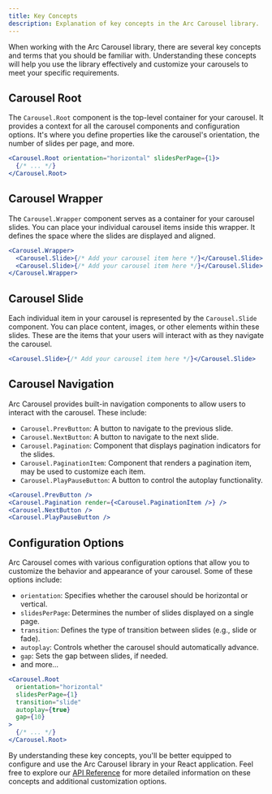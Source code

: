 ```yaml
---
title: Key Concepts
description: Explanation of key concepts in the Arc Carousel library.
---
```


When working with the Arc Carousel library, there are several key concepts and terms that you should be familiar with. Understanding these concepts will help you use the library effectively and customize your carousels to meet your specific requirements.

## Carousel Root

The `Carousel.Root` component is the top-level container for your carousel. It provides a context for all the carousel components and configuration options. It's where you define properties like the carousel's orientation, the number of slides per page, and more.

```jsx
<Carousel.Root orientation="horizontal" slidesPerPage={1}>
  {/* ... */}
</Carousel.Root>
```

## Carousel Wrapper

The `Carousel.Wrapper` component serves as a container for your carousel slides. You can place your individual carousel items inside this wrapper. It defines the space where the slides are displayed and aligned.

```jsx
<Carousel.Wrapper>
  <Carousel.Slide>{/* Add your carousel item here */}</Carousel.Slide>
  <Carousel.Slide>{/* Add your carousel item here */}</Carousel.Slide>
</Carousel.Wrapper>
```

## Carousel Slide

Each individual item in your carousel is represented by the `Carousel.Slide` component. You can place content, images, or other elements within these slides. These are the items that your users will interact with as they navigate the carousel.

```jsx
<Carousel.Slide>{/* Add your carousel item here */}</Carousel.Slide>
```

## Carousel Navigation

Arc Carousel provides built-in navigation components to allow users to interact with the carousel. These include:

- `Carousel.PrevButton`: A button to navigate to the previous slide.
- `Carousel.NextButton`: A button to navigate to the next slide.
- `Carousel.Pagination`: Component that displays pagination indicators for the slides.
- `Carousel.PaginationItem`: Component that renders a pagination item, may be used to customize each item.
- `Carousel.PlayPauseButton`: A button to control the autoplay functionality.

```jsx
<Carousel.PrevButton />
<Carousel.Pagination render={<Carousel.PaginationItem />} />
<Carousel.NextButton />
<Carousel.PlayPauseButton />
```

## Configuration Options

Arc Carousel comes with various configuration options that allow you to customize the behavior and appearance of your carousel. Some of these options include:

- `orientation`: Specifies whether the carousel should be horizontal or vertical.
- `slidesPerPage`: Determines the number of slides displayed on a single page.
- `transition`: Defines the type of transition between slides (e.g., slide or fade).
- `autoplay`: Controls whether the carousel should automatically advance.
- `gap`: Sets the gap between slides, if needed.
- and more...

```jsx
<Carousel.Root
  orientation="horizontal"
  slidesPerPage={1}
  transition="slide"
  autoplay={true}
  gap={10}
>
  {/* ... */}
</Carousel.Root>
```

By understanding these key concepts, you'll be better equipped to configure and use the Arc Carousel library in your React application. Feel free to explore our [API Reference](/reference/carousel-root/) for more detailed information on these concepts and additional customization options.
